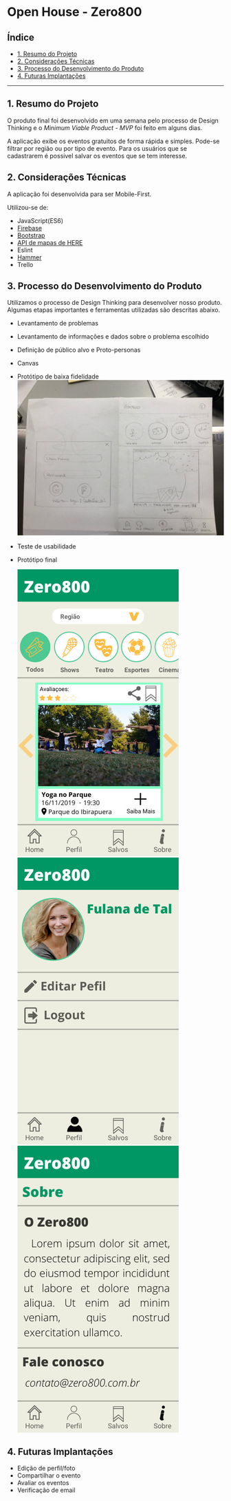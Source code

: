 # Open House - Zero800

## Índice

- [1. Resumo do Projeto](#1-resumo-do-projeto)
- [2. Considerações Técnicas](#2-considerações-técnicas)
- [3. Processo do Desenvolvimento do Produto](#3-processo-do-desenvolvimento-do-produto)
- [4. Futuras Implantações](#4-futuras-implantações)

---

## 1. Resumo do Projeto

O produto final foi desenvolvido em uma semana pelo processo de Design Thinking e o _Minimum Viable Product - MVP_ foi feito em alguns dias.

A aplicação exibe os eventos gratuitos de forma rápida e simples. Pode-se filtrar por região ou por tipo de evento. Para os usuários que se cadastrarem é possivel salvar os eventos que se tem interesse.

## 2. Considerações Técnicas

A aplicação foi desenvolvida para ser Mobile-First.

Utilizou-se de:

- JavaScript(ES6)
- [Firebase](https://firebase.google.com/products/firestore/?hl=pt-br)
- [Bootstrap](https://getbootstrap.com/)
- [API de mapas de HERE](https://developer.here.com/c/mapAPIs?cid=Other-Google-MM-T4-Dev-Brand-BMM&utm_source=Google&utm_medium=ppc&utm_campaign=Dev_PaidSearch_DevPortal_AlwaysOn&gclid=CjwKCAiAgqDxBRBTEiwA59eENx5Z1notPcqIernPFxp8kIc6YYljNAKOwo9huVblnvXd5CtgKxoecRoC_M4QAvD_BwE&gclsrc=aw.ds)
- Eslint
- [Hammer](https://hammerjs.github.io/)
- Trello

## 3. Processo do Desenvolvimento do Produto

Utilizamos o processo de Design Thinking para desenvolver nosso produto. Algumas etapas importantes e ferramentas utilizadas são descritas abaixo.

- Levantamento de problemas
- Levantamento de informações e dados sobre o problema escolhido
- Definição de público alvo e Proto-personas
- Canvas
- Protótipo de baixa fidelidade
  ![protótipo de baixa fidelidade](/img/prototipo-bf.jpeg)
- Teste de usabilidade
- Protótipo final

  ![Home](/img/home.jpeg)
  ![Perfl](/img/perfil.jpeg)
  ![protótipo de baixa fidelidade](/img/sobre.jpeg)

## 4. Futuras Implantações

- Edição de perfil/foto
- Compartilhar o evento
- Avaliar os eventos
- Verificação de email
